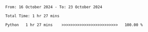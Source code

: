 <!--START_SECTION:waka-->

```txt
From: 16 October 2024 - To: 23 October 2024

Total Time: 1 hr 27 mins

Python   1 hr 27 mins    >>>>>>>>>>>>>>>>>>>>>>>>>   100.00 %
```

<!--END_SECTION:waka-->
